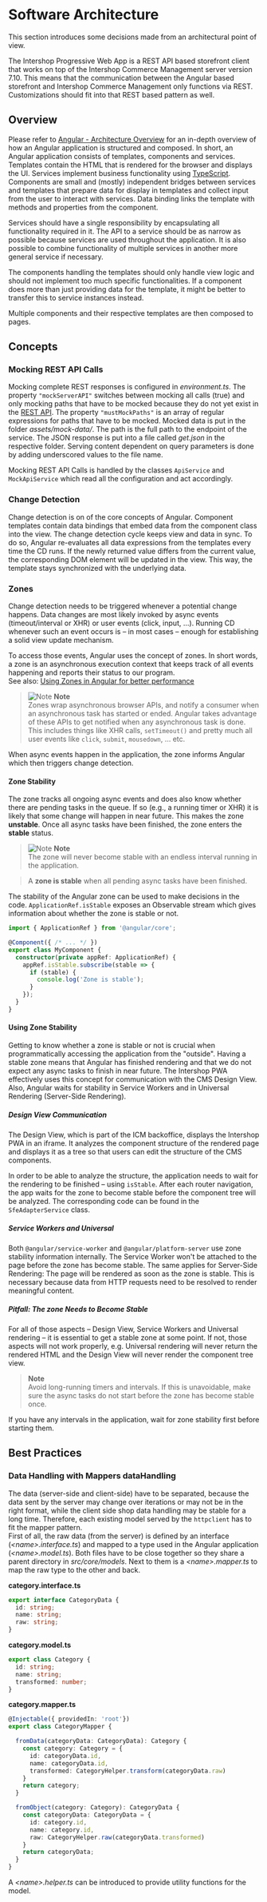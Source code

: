 # Software Architecture

This section introduces some decisions made from an architectural point of view.

The Intershop Progressive Web App is a REST API based storefront client that works on top of the Intershop Commerce Management server version 7.10. This means that the communication between the Angular based storefront and Intershop Commerce Management only functions via REST. Customizations should fit into that REST based pattern as well.

## Overview

Please refer to [Angular - Architecture Overview](https://angular.io/guide/architecture) for an in-depth overview of how an Angular application is structured and composed. In short, an Angular application consists of templates, components and services. Templates contain the HTML that is rendered for the browser and displays the UI. Services implement business functionality using [TypeScript](https://en.wikipedia.org/wiki/TypeScript). Components are small and (mostly) independent bridges between services and templates that prepare data for display in templates and collect input from the user to interact with services. Data binding links the template with methods and properties from the component.

Services should have a single responsibility by encapsulating all functionality required in it. The API to a service should be as narrow as possible because services are used throughout the application. It is also possible to combine functionality of multiple services in another more general service if necessary.

The components handling the templates should only handle view logic and should not implement too much specific functionalities. If a component does more than just providing data for the template, it might be better to transfer this to service instances instead.

Multiple components and their respective templates are then composed to pages.

## Concepts

### Mocking REST API Calls

Mocking complete REST responses is configured in _environment.ts_. The property `"mockServerAPI"` switches between mocking all calls (true) and only mocking paths that have to be mocked because they do not yet exist in the [REST API](http://developer.cloud.intershop.com/). The property `"mustMockPaths"` is an array of regular expressions for paths that have to be mocked. Mocked data is put in the folder _assets/mock-data/<path>_. The path is the full path to the endpoint of the service. The JSON response is put into a file called _get.json_ in the respective folder. Serving content dependent on query parameters is done by adding underscored values to the file name.

Mocking REST API Calls is handled by the classes `ApiService` and `MockApiService` which read all the configuration and act accordingly.

### Change Detection

Change detection is on of the core concepts of Angular. Component templates contain data bindings that embed data from the component class into the view. The change detection cycle keeps view and data in sync. To do so, Angular re-evaluates all data expressions from the templates every time the CD runs. If the newly returned value differs from the current value, the corresponding DOM element will be updated in the view. This way, the template stays synchronized with the underlying data.

### Zones

Change detection needs to be triggered whenever a potential change happens. Data changes are most likely invoked by async events (timeout/interval or XHR) or user events (click, input, …). Running CD whenever such an event occurs is – in most cases – enough for establishing a solid view update mechanism.

To access those events, Angular uses the concept of zones. In short words, a zone is an asynchronous execution context that keeps track of all events happening and reports their status to our program.  
See also: [Using Zones in Angular for better performance](https://blog.thoughtram.io/angular/2017/02/21/using-zones-in-angular-for-better-performance.html)

> ![Note](icons/note.png) **Note**  
>Zones wrap asynchronous browser APIs, and notify a consumer when an asynchronous task has started or ended. Angular takes advantage of these APIs to get notified when any asynchronous task is done. This includes things like XHR calls, `setTimeout()` and pretty much all user events like `click`, `submit`, `mousedown`, … etc.

When async events happen in the application, the zone informs Angular which then triggers change detection.

#### Zone Stability

The zone tracks all ongoing async events and does also know whether there are pending tasks in the queue. If so (e.g., a running timer or XHR) it is likely that some change will happen in near future. This makes the zone **unstable**. Once all async tasks have been finished, the zone enters the **stable** status.

> ![Note](icons/note.png) **Note**  
> The zone will never become stable with an endless interval running in the application.

> A **zone is stable** when all pending async tasks have been finished.

The stability of the Angular zone can be used to make decisions in the code. `ApplicationRef.isStable` exposes an Observable stream which gives information about whether the zone is stable or not.

````typescript
import { ApplicationRef } from '@angular/core';

@Component({ /* ... */ })
export class MyComponent {
  constructor(private appRef: ApplicationRef) {
    appRef.isStable.subscribe(stable => {
      if (stable) {
        console.log('Zone is stable');
      }
    });
  }
}
````

#### Using Zone Stability

Getting to know whether a zone is stable or not is crucial when programmatically accessing the application from the "outside". Having a stable zone means that Angular has finished rendering and that we do not expect any async tasks to finish in near future. The Intershop PWA effectively uses this concept for communication with the CMS Design View. Also, Angular waits for stability in Service Workers and in Universal Rendering (Server-Side Rendering).

##### Design View Communication

The Design View, which is part of the ICM backoffice, displays the Intershop PWA in an iframe. It analyzes the component structure of the rendered page and displays it as a tree so that users can edit the structure of the CMS components.

In order to be able to analyze the structure, the application needs to wait for the rendering to be finished – using `isStable`. After each router navigation, the app waits for the zone to become stable before the component tree will be analyzed. The corresponding code can be found in the `SfeAdapterService` class.

##### Service Workers and Universal

Both `@angular/service-worker` and `@angular/platform-server` use zone stability information internally. The Service Worker won't be attached to the page before the zone has become stable. The same applies for Server-Side Rendering: The page will be rendered as soon as the zone is stable. This is necessary because data from HTTP requests need to be resolved to render meaningful content.

##### Pitfall: The zone Needs to Become Stable

For all of those aspects – Design View, Service Workers and Universal rendering – it is essential to get a stable zone at some point. If not, those aspects will not work properly, e.g. Universal rendering will never return the rendered HTML and the Design View will never render the component tree view.

> **Note**  
> Avoid long-running timers and intervals. If this is unavoidable, make sure the async tasks do not start before the zone has become stable once.

If you have any intervals in the application, wait for zone stability first before starting them.

## Best Practices

### Data Handling with Mappers dataHandling

The data (server-side and client-side) have to be separated, because the data sent by the server may change over iterations or may not be in the right format, while the client side shop data handling may be stable for a long time. Therefore, each existing model served by the `httpclient` has to fit the mapper pattern.  
First of all, the raw data (from the server) is defined by an interface (_\<name\>.interface.ts_) and mapped to a type used in the Angular application (_\<name\>.model.ts_). Both files have to be close together so they share a parent directory in _src/core/models_. Next to them is a _\<name\>.mapper.ts_ to map the raw type to the other and back.  
  
**category.interface.ts**

````typescript
export interface CategoryData {
  id: string;
  name: string;
  raw: string;
}
````

**category.model.ts**

````typescript
export class Category {
  id: string;
  name: string;
  transformed: number;
}
````

**category.mapper.ts**

````typescript
@Injectable({ providedIn: 'root'})
export class CategoryMapper {

  fromData(categoryData: CategoryData): Category {
    const category: Category = {
      id: categoryData.id,
      name: categoryData.id,
      transformed: CategoryHelper.transform(categoryData.raw)
    }
    return category;
  }

  fromObject(category: Category): CategoryData {
    const categoryData: CategoryData = {
      id: category.id,
      name: category.id,
      raw: CategoryHelper.raw(categoryData.transformed)
    }
    return categoryData;
  }
}
````

A _\<name\>.helper.ts_ can be introduced to provide utility functions for the model.
